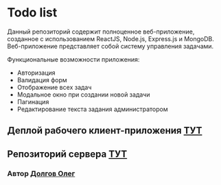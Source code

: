 # Todo list

Данный репозиторий содержит полноценное веб-приложение, созданное с использованием ReactJS, Node.js, Express.js и MongoDB. Веб-приложение представляет собой систему управления задачами.

Функциональные возможности приложения:

- Авторизация
- Валидация форм
- Отображение всех задач
- Модальное окно при создании новой задачи
- Пагинация
- Редактирование текста задания администратором


## Деплой рабочего клиент-приложения [ТУТ](https://todo-list-client-hazel.vercel.app/)
## Репозиторий сервера [ТУТ](https://github.com/Fatality6/toDo_List_server)


### Автор [Долгов Олег](https://github.com/Fatality6)

